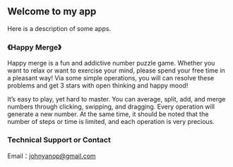 ## Welcome to my app

Here is a description of some apps.

### 《Happy Merge》

Happy merge is a fun and addictive number puzzle game. Whether you want to relax or want to exercise your mind, please spend your free time in a pleasant way! Via some simple operations, you will can resolve these problems and get 3 stars with open thinking and happy mood!

It’s easy to play, yet hard to master. You can average, split, add, and merge numbers through clicking, swipping, and dragging. Every operation will generate a new number. At the same time, it should be noted that the number of steps or time is limited, and each operation is very precious.

### Technical Support or Contact

Email：johnyanop@gmail.com
